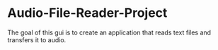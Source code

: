 # Audio-File-Reader-Project
The goal of this gui is to create an application that reads text files and transfers it to audio.

